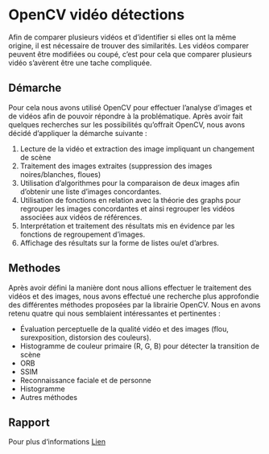 # OpenCV vidéo détections

Afin de comparer plusieurs vidéos et d’identifier si elles ont la même origine, il est nécessaire de trouver des similarités. Les vidéos comparer peuvent être modifiées ou coupé, c’est pour cela que comparer plusieurs vidéo s’avèrent être une tache compliquée. 

## Démarche 

Pour cela nous avons utilisé OpenCV pour effectuer l’analyse d’images et de vidéos afin de pouvoir répondre à la problématique. Après avoir fait quelques recherches sur les possibilités qu’offrait OpenCV, nous avons décidé d’appliquer la démarche suivante :

1. Lecture de la vidéo et extraction des image impliquant un changement de scène     
2. Traitement des images extraites (suppression des images noires/blanches, floues)   
3. Utilisation d’algorithmes pour la comparaison de deux images afin d’obtenir une liste d’images concordantes.   
4. Utilisation de fonctions en relation avec la théorie des graphs pour regrouper les images concordantes et ainsi regrouper les vidéos associées aux vidéos de références.   
5. Interprétation et traitement des résultats mis en évidence par les fonctions de regroupement d’images.   
6. Affichage des résultats sur la forme de listes ou/et d’arbres.   


## Methodes
Après avoir défini la manière dont nous allions effectuer le traitement des vidéos et des images, nous avons effectué une recherche plus approfondie des différentes méthodes proposées par la librairie OpenCV. Nous en avons retenu quatre qui nous semblaient intéressantes et pertinentes : 

- Évaluation perceptuelle de la qualité vidéo et des images (flou, surexposition, distorsion des couleurs).
- Histogramme de couleur primaire (R, G, B) pour détecter la transition de scène
- ORB
- SSIM
- Reconnaissance faciale et de personne
- Histogramme
- Autres méthodes

## Rapport
Pour plus d‘informations [Lien](/doc/cpw_projet_zeller_guignard.pdf)


